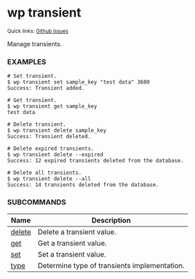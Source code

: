 # wp transient

<small>Quick links: <a href="https://github.com/issues?q=is%3Aopen+label%3Acommand%3Atransient+sort%3Aupdated-desc+org%3Awp-cli">Github issues</a></small>

Manage transients.

### EXAMPLES

    # Set transient.
    $ wp transient set sample_key "test data" 3600
    Success: Transient added.

    # Get transient.
    $ wp transient get sample_key
    test data

    # Delete transient.
    $ wp transient delete sample_key
    Success: Transient deleted.

    # Delete expired transients.
    $ wp transient delete --expired
    Success: 12 expired transients deleted from the database.

    # Delete all transients.
    $ wp transient delete --all
    Success: 14 transients deleted from the database.



### SUBCOMMANDS

<table>
	<thead>
	<tr>
		<th>Name</th>
		<th>Description</th>
	</tr>
	</thead>
	<tbody>
		<tr>
			<td><a href="https://developer.wordpress.org/cli/commands/transient/delete/">delete</a></td>
			<td>Delete a transient value.</td>
		</tr>
		<tr>
			<td><a href="https://developer.wordpress.org/cli/commands/transient/get/">get</a></td>
			<td>Get a transient value.</td>
		</tr>
		<tr>
			<td><a href="https://developer.wordpress.org/cli/commands/transient/set/">set</a></td>
			<td>Set a transient value.</td>
		</tr>
		<tr>
			<td><a href="https://developer.wordpress.org/cli/commands/transient/type/">type</a></td>
			<td>Determine type of transients implementation.</td>
		</tr>
	</tbody>
</table>
